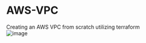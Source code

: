 # AWS-VPC
Creating an AWS VPC from scratch utilizing terraform <br>
![image](https://github.com/user-attachments/assets/d86db8cf-0d01-4689-926d-46d5480bdec7)

